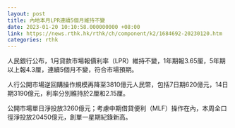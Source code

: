 ```yaml
---
layout: post
title: 內地本月LPR連續5個月維持不變
date: 2023-01-20 10:10:58.000000000 +08:00
link: https://news.rthk.hk/rthk/ch/component/k2/1684692-20230120.htm
categories: rthk
---
```


人民銀行公布，1月貸款市場報價利率（LPR）維持不變，1年期報3.65厘，5年期以上報4.3厘，連續5個月不變，符合市場預期。

人行公開市場逆回購操作規模再降至3810億元人民幣，包括7日期620億元，14日期3190億元，利率分別維持於2厘和2.15厘。

公開市場單日淨投放3260億元；考慮中期借貸便利（MLF）操作在內，本周全口徑淨投放20450億元，創單一星期紀錄新高。
